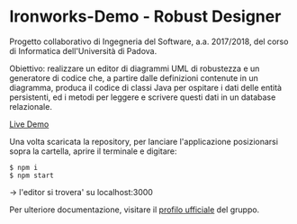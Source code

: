 # Ironworks-Demo - Robust Designer

Progetto collaborativo di Ingegneria del Software, a.a. 2017/2018, del corso di Informatica dell'Università di Padova.

Obiettivo: realizzare un editor di diagrammi UML di robustezza e un generatore di codice che, a partire dalle definizioni contenute in un diagramma, produca il codice di classi Java per ospitare i dati delle entità persistenti, ed i metodi per leggere e scrivere questi dati in un database relazionale. 

[Live Demo](https://jurassicswe.github.io/Ironworks-App/public/)

Una volta scaricata la repository, per lanciare l'applicazione posizionarsi sopra la cartella, aprire il terminale e digitare:

    $ npm i
    $ npm start

-> l'editor si trovera' su localhost:3000

Per ulteriore documentazione, visitare il [profilo ufficiale](https://github.com/JurassicSWE/) del gruppo.
